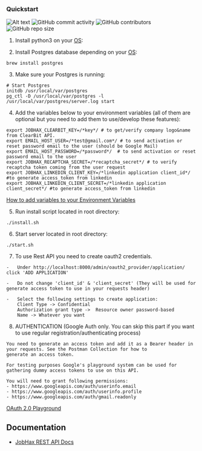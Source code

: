 ### Quickstart
![Alt text](https://img.shields.io/github/issues-raw/job-hax/backend.svg)
![GitHub commit activity](https://img.shields.io/github/commit-activity/w/job-hax/backend.svg?style=plastic)
![GitHub contributors](https://img.shields.io/github/contributors/job-hax/backend.svg)
![GitHub repo size](https://img.shields.io/github/repo-size/job-hax/backend.svg)


1. Install python3 on your [OS](https://realpython.com/installing-python/):

2. Install Postgres database depending on your [OS](https://www.postgresql.org/download/):
```
brew install postgres
```

3. Make sure your Postgres is running:
```
# Start Postgres
initdb /usr/local/var/postgres
pg_ctl -D /usr/local/var/postgres -l /usr/local/var/postgres/server.log start
```

4. Add the variables below to your environment variables (all of them are optional but you need to add them to use/develop these features):
```
export JOBHAX_CLEARBIT_KEY=/*key*/ # to get/verify company logo&name from ClearBit API.
export EMAIL_HOST_USER=/*test@gmail.com*/ # to send activation or reset password email to the user (should be Google Mail)
export EMAIL_HOST_PASSWORD=/*password*/  # to send activation or reset password email to the user
export JOBHAX_RECAPTCHA_SECRET=/*recaptcha_secret*/ # to verify recaptcha token coming from the user request
export JOBHAX_LINKEDIN_CLIENT_KEY=/*linkedin application client_id*/ #to generate access_token from linkedin
export JOBHAX_LINKEDIN_CLIENT_SECRET=/*linkedin application client_secret*/ #to generate access_token from linkedin
```
[How to add variables to your Environment Variables](https://medium.com/@himanshuagarwal1395/setting-up-environment-variables-in-macos-sierra-f5978369b255)

5. Run install script located in root directory:
```
./install.sh
```

6. Start server located in root directory:
```
./start.sh
```

7. To use Rest API you need to create oauth2 credentials.
```
-   Under http://localhost:8000/admin/oauth2_provider/application/ click 'ADD APPLICATION'

-   Do not change 'client_id' & 'client_secret' (They will be used for generate access token to use in your requests header)

-   Select the following settings to create application:
    Client Type -> Confidential
    Authorization grant type ->  Resource owner password-based
    Name -> Whatever you want   
```

8. AUTHENTICATION (Google Auth only. You can skip this part if you want to use regular registration/authenticating process)
```
You need to generate an access token and add it as a Bearer header in your requests. See the Postman Collection for how to
generate an access token.

For testing purposes Google's playground system can be used for gathering dummy access tokens to use on this API.

You will need to grant following permissions:
- https://www.googleapis.com/auth/userinfo.email
- https://www.googleapis.com/auth/userinfo.profile
- https://www.googleapis.com/auth/gmail.readonly
```

[OAuth 2.0 Playground](https://developers.google.com/oauthplayground/) 


## Documentation
* [JobHax REST API Docs](https://documenter.getpostman.com/view/3396184/SVfWL5ex)

